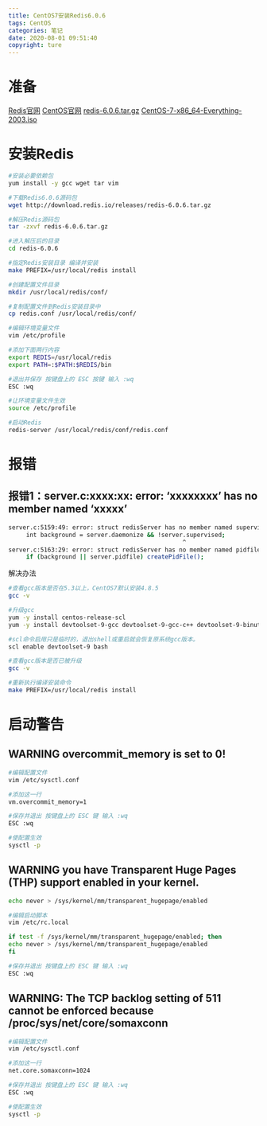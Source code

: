 ```yaml
---
title: CentOS7安装Redis6.0.6
tags: CentOS
categories: 笔记
date: 2020-08-01 09:51:40
copyright: ture
---
```

# 准备
[Redis官网](https://redis.io/)
[CentOS官网](https://www.centos.org/)
[redis-6.0.6.tar.gz](http://download.redis.io/releases/redis-6.0.6.tar.gz)
[CentOS-7-x86_64-Everything-2003.iso](https://mirrors.aliyun.com/centos/7.8.2003/isos/x86_64/CentOS-7-x86_64-Everything-2003.iso)

# 安装Redis

<!-- more -->

```bash
#安装必要依赖包
yum install -y gcc wget tar vim

#下载Redis6.0.6源码包
wget http://download.redis.io/releases/redis-6.0.6.tar.gz

#解压Redis源码包
tar -zxvf redis-6.0.6.tar.gz

#进入解压后的目录
cd redis-6.0.6

#指定Redis安装目录 编译并安装
make PREFIX=/usr/local/redis install 

#创建配置文件目录
mkdir /usr/local/redis/conf/

#复制配置文件到Redis安装目录中
cp redis.conf /usr/local/redis/conf/

#编辑环境变量文件
vim /etc/profile

#添加下面两行内容
export REDIS=/usr/local/redis
export PATH=:$PATH:$REDIS/bin

#退出并保存 按键盘上的 ESC 按键 输入 :wq
ESC :wq

#让环境变量文件生效
source /etc/profile

#启动Redis
redis-server /usr/local/redis/conf/redis.conf
```

# 报错
## 报错1：server.c:xxxx:xx: error: ‘xxxxxxxx’ has no member named ‘xxxxx’
```bash
server.c:5159:49: error: struct redisServer has no member named supervised
     int background = server.daemonize && !server.supervised;
                                                 ^
server.c:5163:29: error: struct redisServer has no member named pidfile
     if (background || server.pidfile) createPidFile();
```
解决办法 
```bash
#查看gcc版本是否在5.3以上，CentOS7默认安装4.8.5
gcc -v

#升级gcc
yum -y install centos-release-scl
yum -y install devtoolset-9-gcc devtoolset-9-gcc-c++ devtoolset-9-binutils

#scl命令启用只是临时的，退出shell或重启就会恢复原系统gcc版本。
scl enable devtoolset-9 bash

#查看gcc版本是否已被升级
gcc -v

#重新执行编译安装命令
make PREFIX=/usr/local/redis install 
```
# 启动警告
## WARNING overcommit_memory is set to 0!
```bash
#编辑配置文件
vim /etc/sysctl.conf

#添加这一行
vm.overcommit_memory=1

#保存并退出 按键盘上的 ESC 键 输入 :wq
ESC :wq

#使配置生效
sysctl -p
```
## WARNING you have Transparent Huge Pages (THP) support enabled in your kernel.
```bash
echo never > /sys/kernel/mm/transparent_hugepage/enabled

#编辑启动脚本
vim /etc/rc.local

if test -f /sys/kernel/mm/transparent_hugepage/enabled; then
echo never > /sys/kernel/mm/transparent_hugepage/enabled
fi

#保存并退出 按键盘上的 ESC 键 输入 :wq
ESC :wq
```

## WARNING: The TCP backlog setting of 511 cannot be enforced because /proc/sys/net/core/somaxconn
```bash
#编辑配置文件
vim /etc/sysctl.conf

#添加这一行
net.core.somaxconn=1024

#保存并退出 按键盘上的 ESC 键 输入 :wq
ESC :wq

#使配置生效
sysctl -p
```
